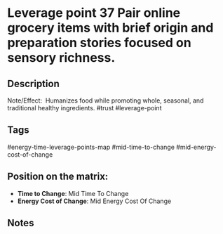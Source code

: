 # Leverage point 37 Pair online grocery items with brief origin and preparation stories focused on sensory richness.

## Description
Note/Effect:  Humanizes food while promoting whole, seasonal, and traditional healthy ingredients.   #trust #leverage-point

## Tags
#energy-time-leverage-points-map #mid-time-to-change #mid-energy-cost-of-change

## Position on the matrix:
- **Time to Change**: Mid Time To Change
- **Energy Cost of Change**: Mid Energy Cost Of Change

## Notes
<!-- Add your notes here -->
